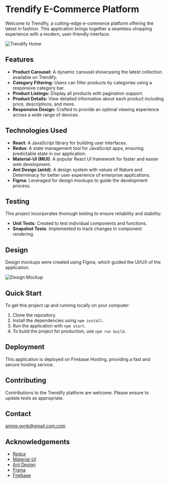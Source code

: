 # Trendify E-Commerce Platform

Welcome to Trendify, a cutting-edge e-commerce platform offering the latest in fashion. This application brings together a seamless shopping experience with a modern, user-friendly interface.

![Trendify Home](path_to_your_image/home_page.png)

## Features

- **Product Carousel:** A dynamic carousel showcasing the latest collection available on Trendify.
- **Category Filtering:** Users can filter products by categories using a responsive category bar.
- **Product Listings:** Display all products with pagination support.
- **Product Details:** View detailed information about each product including price, descriptions, and more.
- **Responsive Design:** Crafted to provide an optimal viewing experience across a wide range of devices.

## Technologies Used

- **React**: A JavaScript library for building user interfaces.
- **Redux**: A state management tool for JavaScript apps, ensuring predictable state in our application.
- **Material-UI (MUI)**: A popular React UI framework for faster and easier web development.
- **Ant Design (antd)**: A design system with values of Nature and Determinacy for better user experience of enterprise applications.
- **Figma**: Leveraged for design mockups to guide the development process.

## Testing

This project incorporates thorough testing to ensure reliability and stability:

- **Unit Tests**: Created to test individual components and functions.
- **Snapshot Tests**: Implemented to track changes in component rendering.

## Design

Design mockups were created using Figma, which guided the UI/UX of the application.

![Design Mockup](../trendify/public/assets/image/Screenshot.png)

## Quick Start

To get this project up and running locally on your computer:

1. Clone the repository.
2. Install the dependencies using `npm install`.
3. Run the application with `npm start`.
4. To build the project for production, use `npm run build`.

## Deployment

This application is deployed on Firebase Hosting, providing a fast and secure hosting service.

## Contributing

Contributions to the Trendify platform are welcome. Please ensure to update tests as appropriate.

## Contact

amine.gynk@gmail.com.com


## Acknowledgements

- [Redux](https://redux.js.org/)
- [Material-UI](https://mui.com/)
- [Ant Design](https://ant.design/)
- [Figma](https://figma.com/)
- [Firebase](https://firebase.google.com/)
